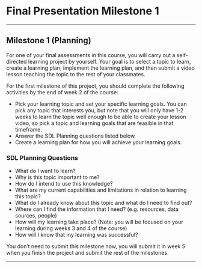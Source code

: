 # Final Presentation Milestone 1

---

## Milestone 1 (Planning)

For one of your final assessments in this course, you will carry out a self-directed learning project by yourself. Your goal is to select a topic to learn, create a learning plan, implement the learning plan, and then submit a video lesson teaching the topic to the rest of your classmates.

For the first milestone of this project, you should complete the following activities by the end of week 2 of the course:
- Pick your learning topic and set your specific learning goals. You can pick any topic that interests you, but note that you will only have 1-2 weeks to learn the topic well enough to be able to create your lesson video, so pick a topic and learning goals that are feasible in that timeframe.
- Answer the SDL Planning questions listed below.
- Create a learning plan for how you will achieve your learning goals.

### SDL Planning Questions
- What do I want to learn?
- Why is this topic important to me?
- How do I intend to use this knowledge?
- What are my current capabilities and limitations in relation to learning this topic?
- What do I already know about this topic and what do I need to find out?
- Where can I find the information that I need? (e.g. resources, data sources, people)
- How will my learning take place? (Note: you will be focused on your learning during weeks 3 and 4 of the course)
- How will I know that my learning was successful?

You don’t need to submit this milestone now, you will submit it in week 5 when you finish the project and submit the rest of the milestones.

---
